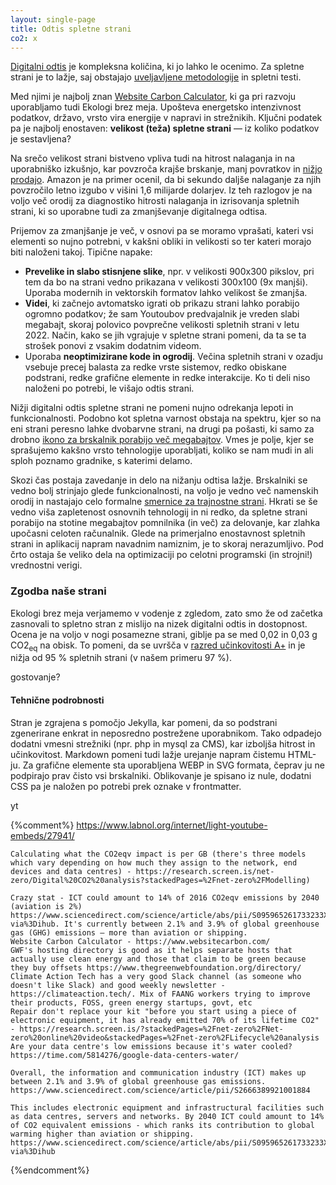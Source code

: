```yaml
---
layout: single-page
title: Odtis spletne strani
co2: x
---
```


[Digitalni odtis](o-akciji.html) je kompleksna količina, ki jo lahko le ocenimo. Za spletne strani je to lažje,
saj obstajajo [uveljavljene metodologije](https://developers.thegreenwebfoundation.org/co2js/explainer/methodologies-for-calculating-website-carbon/#carbon-estimation-models)
in spletni testi.

Med njimi je najbolj znan [Website Carbon Calculator](https://www.websitecarbon.com/), ki ga pri razvoju uporabljamo tudi Ekologi brez meja. Upošteva energetsko intenzivnost podatkov, državo, vrsto vira energije v napravi in strežnikih. Ključni podatek pa je najbolj enostaven: **velikost (teža) spletne strani** — iz koliko podatkov je sestavljena?

Na srečo velikost strani bistveno vpliva tudi na hitrost nalaganja in na uporabniško izkušnjo, kar povzroča krajše brskanje, manj povratkov in [nižjo prodajo](https://www.websitebuilderexpert.com/building-websites/website-load-time-statistics/). Amazon je na primer ocenil, da bi sekundo daljše nalaganje za njih povzročilo letno izgubo v višini 1,6 milijarde dolarjev. Iz teh razlogov je na voljo več orodij za diagnostiko hitrosti nalaganja in izrisovanja spletnih strani, ki so uporabne tudi za zmanjševanje digitalnega odtisa.

Prijemov za zmanjšanje je več, v osnovi pa se moramo vprašati, kateri vsi elementi so nujno potrebni, v kakšni obliki in velikosti so ter kateri morajo biti naloženi takoj.
Tipične napake:
- **Prevelike in slabo stisnjene slike**, npr. v velikosti 900x300 pikslov, pri tem da bo na strani vedno prikazana v velikosti 300x100 (9x manjši). Uporaba modernih in vektorskih formatov lahko velikost še zmanjša.
- **Videi**, ki začnejo avtomatsko igrati ob prikazu strani lahko porabijo ogromno podatkov; že sam Youtoubov predvajalnik je vreden slabi megabajt, skoraj polovico povprečne velikosti spletnih strani v letu 2022. Način, kako se jih vgrajuje v spletne strani pomeni, da ta se ta strošek ponovi z vsakim dodatnim videom.
- Uporaba **neoptimizirane kode in ogrodij**. Večina spletnih strani v ozadju vsebuje precej balasta za redke vrste sistemov, redko obiskane podstrani, redke grafične elemente in redke interakcije. Ko ti deli niso naloženi po potrebi, le višajo odtis strani.

Nižji digitalni odtis spletne strani ne pomeni nujno odrekanja lepoti in funkcionalnosti. Podobno kot spletna varnost obstaja na spektru, kjer so na eni strani peresno lahke dvobarvne strani, na drugi pa pošasti, ki samo za drobno [ikono za brskalnik porabijo več megabajtov](https://iconmap.io/blog#speed-file-size--resolution). Vmes je polje, kjer se sprašujemo kakšno vrsto tehnologije uporabljati, koliko se nam mudi in ali sploh poznamo gradnike, s katerimi delamo.

Skozi čas postaja zavedanje in delo na nižanju odtisa lažje. Brskalniki se vedno bolj strinjajo glede funkcionalnosti, na voljo je vedno več namenskih orodij in nastajajo celo formalne [smernice za trajnostne strani](https://w3c.github.io/sustyweb/). Hkrati se še vedno viša zapletenost osnovnih tehnologij in ni redko, da spletne strani porabijo na stotine megabajtov pomnilnika (in več) za delovanje, kar zlahka upočasni celoten računalnik. Glede na primerjalno enostavnost spletnih strani in aplikacij napram navadnim namiznim, je to skoraj nerazumljivo. Pod črto ostaja še veliko dela na optimizaciji po celotni programski (in strojni!) vrednostni verigi.


### Zgodba naše strani

Ekologi brez meja verjamemo v vodenje z zgledom, zato smo že od začetka zasnovali to spletno stran z mislijo na nizek digitalni odtis in dostopnost. Ocena je na voljo v nogi posamezne strani, giblje pa se med 0,02 in 0,03 g CO2<sub>eq</sub> na obisk. To pomeni, da se uvršča v [razred učinkovitosti A+](https://sustainablewebdesign.org/digital-carbon-ratings/#toc-3) in je nižja od 95 % spletnih strani (v našem primeru 97 %).

gostovanje?

#### Tehnične podrobnosti

Stran je zgrajena s pomočjo Jekylla, kar pomeni, da so podstrani zgenerirane enkrat in neposredno postrežene uporabnikom. Tako odpadejo dodatni vmesni strežniki (npr. php in mysql za CMS), kar izboljša hitrost in učinkovitost. Markdown pomeni tudi lažje urejanje napram čistemu HTML-ju. Za grafične elemente sta uporabljena WEBP in SVG formata, čeprav ju ne podpirajo prav čisto vsi brskalniki. Oblikovanje je spisano iz nule, dodatni CSS pa je naložen po potrebi prek oznake v frontmatter.

yt

{%comment%}
https://www.labnol.org/internet/light-youtube-embeds/27941/

	Calculating what the CO2eqv impact is per GB (there's three models which vary depending on how much they assign to the network, end devices and data centres) - https://research.screen.is/net-zero/Digital%20CO2%20analysis?stackedPages=%2Fnet-zero%2FModelling)

	Crazy stat - ICT could amount to 14% of 2016 CO2eqv emissions by 2040 (aviation is 2%) https://www.sciencedirect.com/science/article/abs/pii/S095965261733233X?via%3Dihub. It's currently between 2.1% and 3.9% of global greenhouse gas (GHG) emissions – more than aviation or shipping.
	Website Carbon Calculator - https://www.websitecarbon.com/
	GWF's hosting directory is good as it helps separate hosts that actually use clean energy and those that claim to be green because they buy offsets https://www.thegreenwebfoundation.org/directory/
	Climate Action Tech has a very good Slack channel (as someone who doesn't like Slack) and good weekly newsletter - https://climateaction.tech/. Mix of FAANG workers trying to improve their products, FOSS, green energy startups, govt, etc
	Repair don't replace your kit "before you start using a piece of electronic equipment, it has already emitted 70% of its lifetime CO2" - https://research.screen.is/?stackedPages=%2Fnet-zero%2FNet-zero%20online%20video&stackedPages=%2Fnet-zero%2FLifecycle%20analysis
	Are your data centre's low emissions because it's water cooled? https://time.com/5814276/google-data-centers-water/

	Overall, the information and communication industry (ICT) makes up between 2.1% and 3.9% of global greenhouse gas emissions. https://www.sciencedirect.com/science/article/pii/S2666389921001884

	This includes electronic equipment and infrastructural facilities such as data centres, servers and networks. By 2040 ICT could amount to 14% of CO2 equivalent emissions - which ranks its contribution to global warming higher than aviation or shipping. https://www.sciencedirect.com/science/article/abs/pii/S095965261733233X?via%3Dihub

{%endcomment%}
